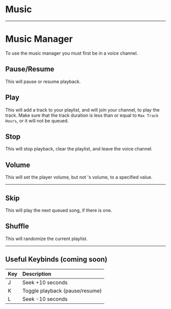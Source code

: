 # Music

---

# Music Manager
To use the music manager you must first be in a voice channel.

## Pause/Resume
This will pause or resume playback.

## Play
This will add a track to your playlist, and <BotUser> will join your channel, to play the track.
Make sure that the track duration is less than or equal to `Max Track Hours`, or it will not be queued.

## Stop
This will stop playback, clear the playlist, and leave the voice channel.

## Volume
This will set the player volume, but not <BotUser>'s volume, to a specified value.

---

## Skip
This will play the next queued song, if there is one.

## Shuffle
This will randomize the current playlist.

---

## Useful Keybinds (coming soon)

Key | Description
:---|:----------
J   | Seek +10 seconds
K   | Toggle playback (pause/resume)
L   | Seek -10 seconds